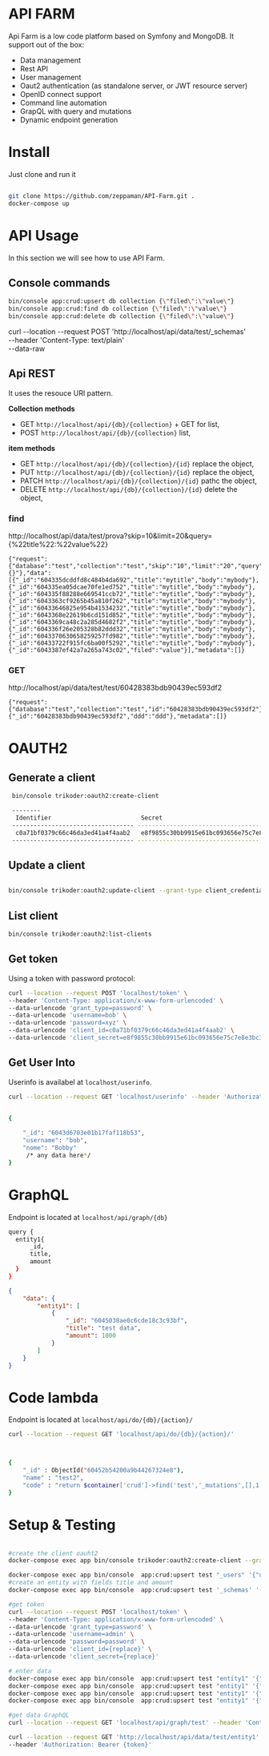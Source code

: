 # API FARM
Api Farm is a low code platform based on Symfony and MongoDB. It support out of the box:

- Data management
- Rest API
- User management
- Oaut2 authentication (as standalone server, or JWT resource server)
- OpenID connect support
- Command line automation
- GrapQL with query and mutations
- Dynamic endpoint generation 


# Install
Just clone and run it
```bash

git clone https://github.com/zeppaman/API-Farm.git .
docker-compose up
```


# API Usage

In this section we will see how to use API Farm.

## Console commands

```bash
bin/console app:crud:upsert db collection {\"filed\":\"value\"}
bin/console app:crud:find db collection {\"filed\":\"value\"}
bin/console app:crud:delete db collection {\"filed\":\"value\"}
```


curl --location --request POST 'http://localhost/api/data/test/_schemas' \
--header 'Content-Type: text/plain' \
--data-raw 


## Api REST 

It uses the resouce URI pattern. 

**Collection methods**
- GET  `http://localhost/api/{db}/{collection}` + GET for list,
- POST `http://localhost/api/{db}/{collection}`  list,

**item methods**
- GET `http://localhost/api/{db}/{collection}/{id}`  replace the object,
- PUT `http://localhost/api/{db}/{collection}/{id}`  replace the object,
- PATCH `http://localhost/api/{db}/{collection}/{id}`  pathc the object,
- DELETE `http://localhost/api/{db}/{collection}/{id}`  delete the object,

### find

http://localhost/api/data/test/prova?skip=10&limit=20&query={%22title%22:%22value%22}

```
{"request":{"database":"test","collection":"test","skip":"10","limit":"20","query":"{}"},"data":[{"_id":"604335dcddfd8c484b4da692","title":"mytitle","body":"mybody"},{"_id":"604335ea05dcae70fe1ed752","title":"mytitle","body":"mybody"},{"_id":"604335f88288e669541ccb72","title":"mytitle","body":"mybody"},{"_id":"6043363cf9265b45a810f262","title":"mytitle","body":"mybody"},{"_id":"60433646825e954b41534232","title":"mytitle","body":"mybody"},{"_id":"6043368e22619b6cd151d852","title":"mytitle","body":"mybody"},{"_id":"6043369ca48c2a285d4682f2","title":"mytitle","body":"mybody"},{"_id":"604336f26e205328b82ddd32","title":"mytitle","body":"mybody"},{"_id":"6043370630658259257fd982","title":"mytitle","body":"mybody"},{"_id":"60433722f915fc6ba00f5292","title":"mytitle","body":"mybody"},{"_id":"6043387ef42a7a265a743c02","filed":"value"}],"metadata":[]}
```

### GET

http://localhost/api/data/test/test/60428383bdb90439ec593df2

```
{"request":{"database":"test","collection":"test","id":"60428383bdb90439ec593df2"},"data":{"_id":"60428383bdb90439ec593df2","ddd":"ddd"},"metadata":[]}
```



# OAUTH2

## Generate a client

```bash
 bin/console trikoder:oauth2:create-client

 -------- 
  Identifier                         Secret                                                                                                                            
 ---------------------------------- ---------------------------------------------------------------------------------------------------------------------------------- 
  c0a71bf0379c66c46da3ed41a4f4aab2   e8f9855c30bb9915e61bc093656e75c7e8e3bc3b221eca2be796790af96e6f347b738a28c84ffb9db61617e812b21c51c8b29d9d8d1c92d2df9b386a2404c394  
 ---------------------------------- ---------------------------------------------------------------------------------------------------------------------------------- 
```

## Update a client
```bash

bin/console trikoder:oauth2:update-client --grant-type client_credentials --grant-type password c0a71bf0379c66c46da3ed41a4f4aab2
```

## List client
```bash
bin/console trikoder:oauth2:list-clients
```

## Get token
Using a token with password protocol:

```bash
curl --location --request POST 'localhost/token' \
--header 'Content-Type: application/x-www-form-urlencoded' \
--data-urlencode 'grant_type=password' \
--data-urlencode 'username=bob' \
--data-urlencode 'password=xyz' \
--data-urlencode 'client_id=c0a71bf0379c66c46da3ed41a4f4aab2' \
--data-urlencode 'client_secret=e8f9855c30bb9915e61bc093656e75c7e8e3bc3b221eca2be796790af96e6f347b738a28c84ffb9db61617e812b21c51c8b29d9d8d1c92d2df9b386a2404c394'
```

## Get User Into

Userinfo is availabel at `localhost/userinfo`.

```bash
curl --location --request GET 'localhost/userinfo' --header 'Authorization: Bearer {token}'


{
    
    "_id": "6043d6703e01b17faf118b53",
    "username": "bob",
    "nome": "Bobby" 
     /* any data here*/
}
```

# GraphQL

Endpoint is located at `localhost/api/graph/{db}`

```bash
query { 
  entity1{
      _id,
      title,
      amount
  }
}
```

```json
{
    "data": {
        "entity1": [
            {
                "_id": "6045038ae0c6cde18c3c93bf",
                "title": "test data",
                "amount": 1000
            }
        ]
    }
}
```







# Code lambda

Endpoint is located at `localhost/api/do/{db}/{action}/`


```bash
curl --location --request GET 'localhost/api/do/{db}/{action}/' 



{
    "_id" : ObjectId("60452b54200a9b44267324e8"),
    "name" : "test2",
    "code" : "return $container['crud']->find('test','_mutations',[],1,10);"
}
```



# Setup & Testing

```bash

#create the client oauht2
docker-compose exec app bin/console trikoder:oauth2:create-client --grant-type password c0a71bf0379c66c46da3ed41a4f4aab2

docker-compose exec app bin/console  app:crud:upsert test "_users" '{"username":"admin","newpassword":"password"}'
#create an entity with fields title and amount
docker-compose exec app bin/console  app:crud:upsert test '_schemas' '{ "name" : "entity1","db" :"test","fields":{"title":{"type": "text",            "name" : "title","label" : "Title"},"amount" : {"type" : "int", "name" : "amount","label" : "Amount"}}}'

#get token
curl --location --request POST 'localhost/token' \
--header 'Content-Type: application/x-www-form-urlencoded' \
--data-urlencode 'grant_type=password' \
--data-urlencode 'username=admin' \
--data-urlencode 'password=password' \
--data-urlencode 'client_id={replace}' \
--data-urlencode 'client_secret={replace}'

# enter data
docker-compose exec app bin/console  app:crud:upsert test "entity1" '{"title":"title 1","amount":100}'
docker-compose exec app bin/console  app:crud:upsert test "entity1" '{"title":"title 2","amount":101}'
docker-compose exec app bin/console  app:crud:upsert test "entity1" '{"title":"title 3","amount":102}'
docker-compose exec app bin/console  app:crud:upsert test "entity1" '{"title":"title 4","amount":103}'

#get data GraphQL
curl --location --request GET 'localhost/api/graph/test' --header 'Content-Type: application/json' --data-raw '{"query":"query { \r\n  entity1{\r\n      _id,\r\n      title,\r\n      amount\r\n  }\r\n}","variables":{}}'

curl --location --request GET 'http://localhost/api/data/test/entity1' \
--header 'Authorization: Bearer {token}'

```